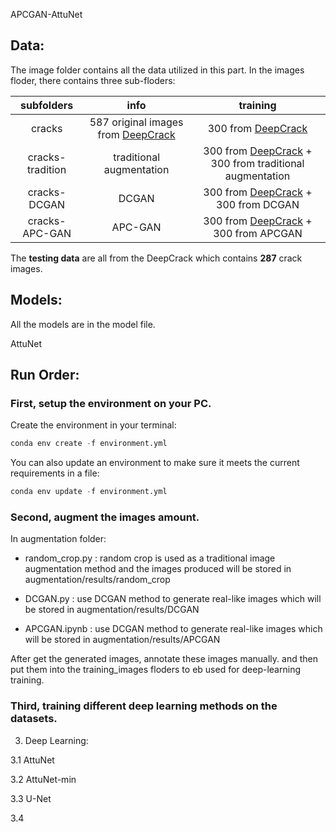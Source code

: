 APCGAN-AttuNet


## Data:

The image folder contains all the data utilized in this part. In the images floder, there contains three sub-floders: 


| subfolders      | info                                           |   training | 
| :------------:   | :-------------:                                  |:--------:|
| cracks          | 587 original images from [DeepCrack](https://github.com/yhlleo/DeepCrack)| 300 from [DeepCrack](https://github.com/yhlleo/DeepCrack)|
| cracks-tradition| traditional augmentation   |300 from [DeepCrack](https://github.com/yhlleo/DeepCrack) + 300 from traditional augmentation |
| cracks-DCGAN     |   DCGAN     |300 from [DeepCrack](https://github.com/yhlleo/DeepCrack) + 300  from DCGAN |
| cracks-APC-GAN|    APC-GAN    | 300  from [DeepCrack](https://github.com/yhlleo/DeepCrack) + 300 from APCGAN    |      

The **testing data** are all from the DeepCrack which contains **287** crack images.
## Models:
All the models are in the model file.

AttuNet




## Run Order:
### First, setup the environment on your PC.
 Create the environment in your terminal: 
```python 
conda env create -f environment.yml 
```
You can also update an environment to make sure it meets the current requirements in a file:
```python 
conda env update -f environment.yml
```
### Second, augment the images amount.

In augmentation folder: 

- random_crop.py : random crop is used as a traditional image augmentation method and the images produced will be stored in augmentation/results/random_crop

- DCGAN.py : use DCGAN method to generate real-like images which will be stored in augmentation/results/DCGAN

- APCGAN.ipynb : use DCGAN method to generate real-like images which will be stored in augmentation/results/APCGAN

After get the generated images, annotate these images manually. and then put them into the training_images floders to eb used for deep-learning training.

### Third, training different deep learning methods on the datasets.


3. Deep Learning:

3.1 AttuNet

3.2 AttuNet-min

3.3 U-Net

3.4 
